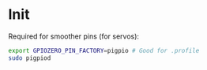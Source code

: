 # Init

Required for smoother pins (for servos):
```sh
export GPIOZERO_PIN_FACTORY=pigpio # Good for .profile
sudo pigpiod
```
